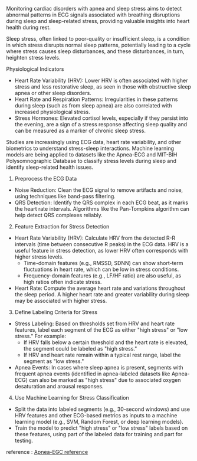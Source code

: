 Monitoring cardiac disorders with apnea and sleep stress aims to detect abnormal patterns in ECG signals associated with breathing disruptions during sleep and sleep-related stress, providing valuable insights into heart health during rest.

Sleep stress, often linked to poor-quality or insufficient sleep, is a condition in which stress disrupts normal sleep patterns, potentially leading to a cycle where stress causes sleep disturbances, and these disturbances, in turn, heighten stress levels.

Physiological Indicators
- Heart Rate Variability (HRV): Lower HRV is often associated with higher stress and less restorative sleep, as seen in those with obstructive sleep apnea or other sleep disorders.
- Heart Rate and Respiration Patterns: Irregularities in these patterns during sleep (such as from sleep apnea) are also correlated with increased physiological stress.
- Stress Hormones: Elevated cortisol levels, especially if they persist into the evening, are a sign of a stress response affecting sleep quality and can be measured as a marker of chronic sleep stress.


Studies are increasingly using ECG data, heart rate variability, and other biometrics to understand stress-sleep interactions. Machine learning models are being applied to datasets like the Apnea-ECG and MIT-BIH Polysomnographic Database to classify stress levels during sleep and identify sleep-related health issues.

1. Preprocess the ECG Data
- Noise Reduction: Clean the ECG signal to remove artifacts and noise, using techniques like band-pass filtering.
- QRS Detection: Identify the QRS complex in each ECG beat, as it marks the heart rate intervals. Algorithms like the Pan-Tompkins algorithm can help detect QRS complexes reliably.
2. Feature Extraction for Stress Detection
- Heart Rate Variability (HRV): Calculate HRV from the detected R-R intervals (time between consecutive R peaks) in the ECG data. HRV is a useful feature in stress detection, as lower HRV often corresponds with higher stress levels.
    - Time-domain features (e.g., RMSSD, SDNN) can show short-term fluctuations in heart rate, which can be low in stress conditions.
    - Frequency-domain features (e.g., LF/HF ratio) are also useful, as high ratios often indicate stress.
- Heart Rate: Compute the average heart rate and variations throughout the sleep period. A higher heart rate and greater variability during sleep may be associated with higher stress.
3. Define Labeling Criteria for Stress
- Stress Labeling: Based on thresholds set from HRV and heart rate features, label each segment of the ECG as either "high stress" or "low stress." For example:
    - If HRV falls below a certain threshold and the heart rate is elevated, the segment could be labeled as "high stress."
    - If HRV and heart rate remain within a typical rest range, label the segment as "low stress."
- Apnea Events: In cases where sleep apnea is present, segments with frequent apnea events (identified in apnea-labeled datasets like Apnea-ECG) can also be marked as "high stress" due to associated oxygen desaturation and arousal responses.
4. Use Machine Learning for Stress Classification
- Split the data into labeled segments (e.g., 30-second windows) and use HRV features and other ECG-based metrics as inputs to a machine learning model (e.g., SVM, Random Forest, or deep learning models).
- Train the model to predict "high stress" or "low stress" labels based on these features, using part of the labeled data for training and part for testing.


reference : [Apnea-EGC reference](https://github.com/ChiQiao/Apnea-ECG/tree/master)
